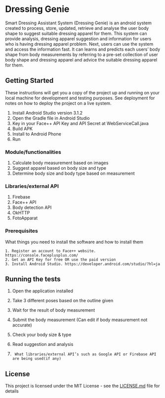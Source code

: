 # Dressing Genie

Smart Dressing Assistant System (Dressing Genie) is an android system created to process, store, updated, retrieve and analyse the user body shape to suggest suitable dressing apparel for them. This system can provide analysis, dressing apparel suggestion and information for users who is having dressing apparel problem. Next, users can use the system and access the information fast. It can learns and predicts each users’ body shape from body measurements by referring to a pre-set collection of user body shape and dressing apparel and advice the suitable dressing apparel for them.

## Getting Started

These instructions will get you a copy of the project up and running on your local machine for development and testing purposes. See deployment for notes on how to deploy the project on a live system.

1. Install Android Studio version 3.1.2
2. Open the Gradle file in Android Studio
3. Key in your Face++ API Key and API Secret at WebServiceCall.java
4. Build APK
5. Install to Android Phone
6. Run

### Module/functionalities 

1. Calculate body measurement based on images
2. Suggest apparel based on body size and type
3. Determine body size and body type based on measurement

### Libraries/external API

1. Firebase
2. Face++ API
3. Body detection API
4. OkHTTP
5. FotoApparat

### Prerequisites

What things you need to install the software and how to install them

```
1. Register an account to Face++ website. https://console.faceplusplus.com/
2. Get an API Key for free OR use the paid version
3. Install Android Studio. https://developer.android.com/studio/?hl=ja
```

## Running the tests

1. Open the application installed
2. Take 3 different poses based on the outline given
3. Wait for the result of body measurement
4. Submit the body measurement (Can edit if body measurement not accurate)
5. Check your body size & type
6. Read suggestion and analysis



3.      What libraries/external API’s such as Google API or Firebase API are being used(if any)

## License

This project is licensed under the MIT License - see the [LICENSE.md](LICENSE.md) file for details
